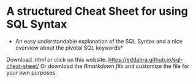 # A structured Cheat Sheet for using SQL Syntax
* An easy understandable explanation of the SQL Syntax and a nice overview about the pivotal SQL keywords*

Download *.html*  or click on this website: https://eddabra.github.io/sql-cheat-sheet/
Or download the *Rmarkdown file*  and customize the file for your own purposes.
